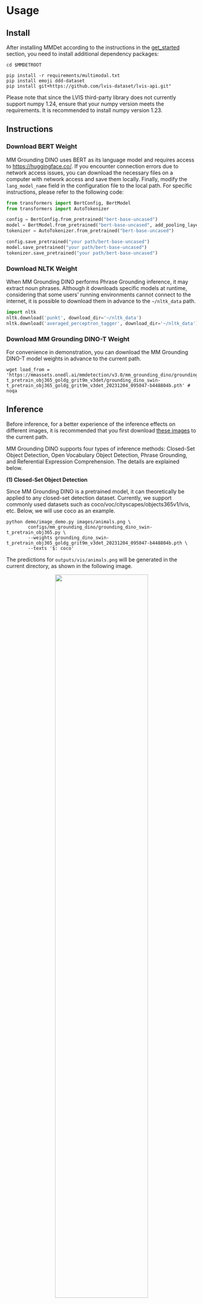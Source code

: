 # Usage

## Install

After installing MMDet according to the instructions in the [get_started](../../docs/zh_cn/get_started.md) section, you need to install additional dependency packages:

```shell
cd $MMDETROOT

pip install -r requirements/multimodal.txt
pip install emoji ddd-dataset
pip install git+https://github.com/lvis-dataset/lvis-api.git"
```

Please note that since the LVIS third-party library does not currently support numpy 1.24, ensure that your numpy version meets the requirements. It is recommended to install numpy version 1.23.

## Instructions

### Download BERT Weight

MM Grounding DINO uses BERT as its language model and requires access to https://huggingface.co/. If you encounter connection errors due to network access issues, you can download the necessary files on a computer with network access and save them locally. Finally, modify the `lang_model_name` field in the configuration file to the local path. For specific instructions, please refer to the following code:

```python
from transformers import BertConfig, BertModel
from transformers import AutoTokenizer

config = BertConfig.from_pretrained("bert-base-uncased")
model = BertModel.from_pretrained("bert-base-uncased", add_pooling_layer=False, config=config)
tokenizer = AutoTokenizer.from_pretrained("bert-base-uncased")

config.save_pretrained("your path/bert-base-uncased")
model.save_pretrained("your path/bert-base-uncased")
tokenizer.save_pretrained("your path/bert-base-uncased")
```

### Download NLTK Weight

When MM Grounding DINO performs Phrase Grounding inference, it may extract noun phrases. Although it downloads specific models at runtime, considering that some users' running environments cannot connect to the internet, it is possible to download them in advance to the `~/nltk_data` path.

```python
import nltk
nltk.download('punkt', download_dir='~/nltk_data')
nltk.download('averaged_perceptron_tagger', download_dir='~/nltk_data')
```

### Download MM Grounding DINO-T Weight

For convenience in demonstration, you can download the MM Grounding DINO-T model weights in advance to the current path.

```shell
wget load_from = 'https://mmassets.onedl.ai/mmdetection/v3.0/mm_grounding_dino/grounding_dino_swin-t_pretrain_obj365_goldg_grit9m_v3det/grounding_dino_swin-t_pretrain_obj365_goldg_grit9m_v3det_20231204_095047-b448804b.pth' # noqa
```

## Inference

Before inference, for a better experience of the inference effects on different images, it is recommended that you first download [these images](https://github.com/microsoft/X-Decoder/tree/main/inference_demo/images) to the current path.

MM Grounding DINO supports four types of inference methods: Closed-Set Object Detection, Open Vocabulary Object Detection, Phrase Grounding, and Referential Expression Comprehension. The details are explained below.

**(1) Closed-Set Object Detection**

Since MM Grounding DINO is a pretrained model, it can theoretically be applied to any closed-set detection dataset. Currently, we support commonly used datasets such as coco/voc/cityscapes/objects365v1/lvis, etc. Below, we will use coco as an example.

```shell
python demo/image_demo.py images/animals.png \
        configs/mm_grounding_dino/grounding_dino_swin-t_pretrain_obj365.py \
        --weights grounding_dino_swin-t_pretrain_obj365_goldg_grit9m_v3det_20231204_095047-b448804b.pth \
        --texts '$: coco'
```

The predictions for `outputs/vis/animals.png` will be generated in the current directory, as shown in the following image.

<div align=center>
<img src="https://github.com/vbti-development/onedl-mmdetection/assets/17425982/1659211c-c117-4097-a659-84ab26efa2d3" width="70%"/>
</div>

Since ostrich is not one of the 80 classes in COCO, it will not be detected.

It's important to note that Objects365v1 and LVIS have a large number of categories. If you try to input all category names directly into the network, it may exceed 256 tokens, leading to poor model predictions. In such cases, you can use the `--chunked-size` parameter to perform chunked predictions. However, please be aware that chunked predictions may take longer to complete due to the large number of categories.

```shell
python demo/image_demo.py images/animals.png \
        configs/mm_grounding_dino/grounding_dino_swin-t_pretrain_obj365.py \
        --weights grounding_dino_swin-t_pretrain_obj365_goldg_grit9m_v3det_20231204_095047-b448804b.pth \
        --texts '$: lvis'  --chunked-size 70 \
        --palette random
```

<div align=center>
<img src="https://github.com/vbti-development/onedl-mmdetection/assets/17425982/93554cf5-a1c5-4318-8e16-615cd2270fb6" width="70%"/>
</div>

Different `--chunked-size` values can lead to different prediction results. You can experiment with different chunked sizes to find the one that works best for your specific task and dataset.

**(2) Open Vocabulary Object Detection**

Open vocabulary object detection refers to the ability to input arbitrary class names during inference.

```shell
python demo/image_demo.py images/animals.png \
        configs/mm_grounding_dino/grounding_dino_swin-t_pretrain_obj365.py \
        --weights grounding_dino_swin-t_pretrain_obj365_goldg_grit9m_v3det_20231204_095047-b448804b.pth \
        --texts 'zebra. giraffe' -c
```

<div align=center>
<img src="https://github.com/vbti-development/onedl-mmdetection/assets/17425982/75e4a81f-4644-4306-8f66-60e684ac32db" width="70%"/>
</div>

**(3) Phrase Grounding**

Phrase Grounding refers to the process where a user inputs a natural language description, and the model automatically detects the corresponding bounding boxes for the mentioned noun phrases. It can be used in two ways:

1. Automatically extracting noun phrases using the NLTK library and then performing detection.

```shell
python demo/image_demo.py images/apples.jpg \
        configs/mm_grounding_dino/grounding_dino_swin-t_pretrain_obj365.py \
        --weights grounding_dino_swin-t_pretrain_obj365_goldg_grit9m_v3det_20231204_095047-b448804b.pth \
        --texts 'There are many apples here.'
```

<div align=center>
<img src="https://github.com/vbti-development/onedl-mmdetection/assets/17425982/7c5839d2-3266-49e1-8be6-012f258d710b" width="70%"/>
</div>

The program will automatically split `many apples` as a noun phrase and then detect the corresponding objects. Different input descriptions can have a significant impact on the prediction results.

2. Users can manually specify which parts of the sentence are noun phrases to avoid errors in NLTK extraction.

```shell
python demo/image_demo.py images/fruit.jpg \
        configs/mm_grounding_dino/grounding_dino_swin-t_pretrain_obj365.py \
        --weights grounding_dino_swin-t_pretrain_obj365_goldg_grit9m_v3det_20231204_095047-b448804b.pth \
        --texts 'The picture contains watermelon, flower, and a white bottle.' \
        --tokens-positive "[[[21,31]], [[45,59]]]"  --pred-score-thr 0.12
```

The noun phrase corresponding to positions 21-31 is `watermelon`, and the noun phrase corresponding to positions 45-59 is `a white bottle`.

<div align=center>
<img src="https://github.com/vbti-development/onedl-mmdetection/assets/17425982/15080faf-048d-4201-a126-a9c773580f5e" width="70%"/>
</div>

**(4) Referential Expression Comprehension**

Referential expression understanding refers to the model automatically comprehending the referential expressions involved in a user's language description without the need for noun phrase extraction.

```shell
python demo/image_demo.py images/apples.jpg \
        configs/mm_grounding_dino/grounding_dino_swin-t_pretrain_obj365.py \
        --weights grounding_dino_swin-t_pretrain_obj365_goldg_grit9m_v3det_20231204_095047-b448804b.pth \
        --texts 'red apple.' \
        --tokens-positive -1
```

<div align=center>
<img src="https://github.com/vbti-development/onedl-mmdetection/assets/17425982/40b970c3-60cd-4c78-a2cb-2c41b0442932" width="70%"/>
</div>

## Evaluation

Our provided evaluation scripts are unified, and you only need to prepare the data in advance and then run the relevant configuration.

(1) Zero-Shot COCO2017 val

```shell
# single GPU
python tools/test.py configs/mm_grounding_dino/grounding_dino_swin-t_pretrain_obj365.py \
        grounding_dino_swin-t_pretrain_obj365_goldg_grit9m_v3det_20231204_095047-b448804b.pth

# 8 GPUs
./tools/dist_test.sh configs/mm_grounding_dino/grounding_dino_swin-t_pretrain_obj365.py \
        grounding_dino_swin-t_pretrain_obj365_goldg_grit9m_v3det_20231204_095047-b448804b.pth 8
```

(2) Zero-Shot ODinW13

```shell
# single GPU
python tools/test.py configs/mm_grounding_dino/odinw/grounding_dino_swin-t_pretrain_odinw13.py \
        grounding_dino_swin-t_pretrain_obj365_goldg_grit9m_v3det_20231204_095047-b448804b.pth

# 8 GPUs
./tools/dist_test.sh configs/mm_grounding_dino/odinw/grounding_dino_swin-t_pretrain_odinw13.py \
        grounding_dino_swin-t_pretrain_obj365_goldg_grit9m_v3det_20231204_095047-b448804b.pth 8
```

## Visualization of Evaluation Results

For the convenience of visualizing and analyzing model prediction results, we provide support for visualizing evaluation dataset prediction results. Taking referential expression understanding as an example, the usage is as follows:

```shell
python tools/test.py configs/mm_grounding_dino/refcoco/grounding_dino_swin-t_pretrain_zeroshot_refexp \
        grounding_dino_swin-t_pretrain_obj365_goldg_grit9m_v3det_20231204_095047-b448804b.pth --work-dir refcoco_result --show-dir save_path
```

During the inference process, it will save the visualization results to the `refcoco_result/{current_timestamp}/save_path` directory. For other evaluation dataset visualizations, you only need to replace the configuration file.

Here are some visualization results for various datasets. The left image represents the Ground Truth (GT). The right image represents the Predicted Result.

1. COCO2017 val Results：

<div align=center>
<img src="https://github.com/vbti-development/onedl-mmdetection/assets/17425982/3a0fa894-c0a5-4c1f-bdf0-1c6fd17abafa" width="70%"/>
</div>

2. Flickr30k Entities Results：

<div align=center>
<img src="https://github.com/vbti-development/onedl-mmdetection/assets/17425982/e9f2667f-9dca-464b-b995-599aa2731b34" width="70%"/>
</div>

3. DOD Results：

<div align=center>
<img src="https://github.com/vbti-development/onedl-mmdetection/assets/17425982/c71a306b-1055-4344-ba1d-ae4c57f2cb2f" width="70%"/>
</div>

4. RefCOCO val Results：

<div align=center>
<img src="https://github.com/vbti-development/onedl-mmdetection/assets/17425982/b175959d-d788-4b5e-8b11-e8e34753457f" width="70%"/>
</div>

5. RefCOCO testA Results：

<div align=center>
<img src="https://github.com/vbti-development/onedl-mmdetection/assets/17425982/c087f889-f96c-4355-8a15-7dc2738b4223" width="70%"/>
</div>

6. gRefCOCO val Results：

<div align=center>
<img src="https://github.com/vbti-development/onedl-mmdetection/assets/17425982/96c2e783-17da-462e-a7cf-937555e26c90" width="70%"/>
</div>

## Training

If you want to reproduce our results, you can train the model by using the following command after preparing the dataset:

```shell
# Training on a single machine with 8 GPUs for obj365v1 dataset
./tools/dist_train.sh configs/mm_grounding_dino/grounding_dino_swin-t_pretrain_obj365.py 8
# Training on a single machine with 8 GPUs for datasets like obj365v1, goldg, grit, v3det, and other datasets is similar.
./tools/dist_train.sh configs/mm_grounding_dino/grounding_dino_swin-t_pretrain_obj365_goldg_grit9m_v3det.py 8
```

For multi-machine training, please refer to [train.md](../../docs/zh_cn/user_guides/train.md). The MM-Grounding-DINO T model is designed to work with 32 GPUs (specifically, 3090Ti GPUs). If your total batch size is not 32x4=128, you will need to manually adjust the learning rate accordingly.

### Pretraining Custom Format Explanation

In order to standardize the pretraining formats for different datasets, we refer to the format design proposed by [Open-GroundingDino](https://github.com/longzw1997/Open-GroundingDino). Specifically, it is divided into two formats.

**(1) Object Detection Format (OD)**

```text
{"filename": "obj365_train_000000734304.jpg",
 "height": 512,
 "width": 769,
 "detection": {
    "instances": [
          {"bbox": [109.4768676992, 346.0190429696, 135.1918335098, 365.3641967616], "label": 2, "category": "chair"},
          {"bbox": [58.612365705900004, 323.2281494016, 242.6005859067, 451.4166870016], "label": 8, "category": "car"}
                ]
      }
}
```

The numerical values corresponding to labels in the label dictionary should match the respective label_map. Each item in the instances list corresponds to a bounding box (in the format x1y1x2y2).

**(2) Phrase Grounding Format (VG)**

```text
{"filename": "2405116.jpg",
 "height": 375,
 "width": 500,
 "grounding":
     {"caption": "Two surfers walking down the shore. sand on the beach.",
      "regions": [
            {"bbox": [206, 156, 282, 248], "phrase": "Two surfers", "tokens_positive": [[0, 3], [4, 11]]},
            {"bbox": [303, 338, 443, 343], "phrase": "sand", "tokens_positive": [[36, 40]]},
            {"bbox": [[327, 223, 421, 282], [300, 200, 400, 210]], "phrase": "beach", "tokens_positive": [[48, 53]]}
               ]
      }
```

The `tokens_positive` field indicates the character positions of the current phrase within the caption.

## Example of Fine-tuning Custom Dataset

In order to facilitate downstream fine-tuning on custom datasets, we have provided a fine-tuning example using the simple "cat" dataset as an illustration.

### 1 Data Preparation

```shell
cd mmdetection
wget https://mmassets.onedl.ai/mmyolo/data/cat_dataset.zip
unzip cat_dataset.zip -d data/cat/
```

The "cat" dataset is a single-category dataset consisting of 144 images, already converted to the COCO format.

<div align=center>
<img src="https://user-images.githubusercontent.com/25873202/205423220-c4b8f2fd-22ba-4937-8e47-1b3f6a8facd8.png" alt="cat dataset"/>
</div>

### 2 Configuration Preparation

Due to the simplicity and small size of the "cat" dataset, we trained it for 20 epochs using 8 GPUs, with corresponding learning rate scaling. We did not train the language model, only the visual model.

Detailed configuration information can be found in [grounding_dino_swin-t_finetune_8xb4_20e_cat](grounding_dino_swin-t_finetune_8xb4_20e_cat.py).

### 3 Visualization and Evaluation of Zero-Shot Results

Due to MM Grounding DINO being an open-set detection model, you can perform detection and evaluation even if it was not trained on the cat dataset.

Visualization of a single image:

```shell
cd mmdetection
python demo/image_demo.py data/cat/images/IMG_20211205_120756.jpg configs/mm_grounding_dino/grounding_dino_swin-t_finetune_8xb4_20e_cat.py --weights grounding_dino_swin-t_pretrain_obj365_goldg_grit9m_v3det_20231204_095047-b448804b.pth --texts cat.
```

Evaluation results of Zero-shot on test dataset：

```shell
python tools/test.py configs/mm_grounding_dino/grounding_dino_swin-t_finetune_8xb4_20e_cat.py grounding_dino_swin-t_pretrain_obj365_goldg_grit9m_v3det_20231204_095047-b448804b.pth
```

```text
 Average Precision  (AP) @[ IoU=0.50:0.95 | area=   all | maxDets=100 ] = 0.881
 Average Precision  (AP) @[ IoU=0.50      | area=   all | maxDets=1000 ] = 1.000
 Average Precision  (AP) @[ IoU=0.75      | area=   all | maxDets=1000 ] = 0.929
 Average Precision  (AP) @[ IoU=0.50:0.95 | area= small | maxDets=1000 ] = -1.000
 Average Precision  (AP) @[ IoU=0.50:0.95 | area=medium | maxDets=1000 ] = -1.000
 Average Precision  (AP) @[ IoU=0.50:0.95 | area= large | maxDets=1000 ] = 0.881
 Average Recall     (AR) @[ IoU=0.50:0.95 | area=   all | maxDets=100 ] = 0.913
 Average Recall     (AR) @[ IoU=0.50:0.95 | area=   all | maxDets=300 ] = 0.913
 Average Recall     (AR) @[ IoU=0.50:0.95 | area=   all | maxDets=1000 ] = 0.913
 Average Recall     (AR) @[ IoU=0.50:0.95 | area= small | maxDets=1000 ] = -1.000
 Average Recall     (AR) @[ IoU=0.50:0.95 | area=medium | maxDets=1000 ] = -1.000
 Average Recall     (AR) @[ IoU=0.50:0.95 | area= large | maxDets=1000 ] = 0.913
```

### 4 Fine-tuning

```shell
./tools/dist_train.sh configs/mm_grounding_dino/grounding_dino_swin-t_finetune_8xb4_20e_cat.py 8 --work-dir cat_work_dir
```

The model will save the best-performing checkpoint. It achieved its best performance at the 16th epoch, with the following results:

```text
 Average Precision  (AP) @[ IoU=0.50:0.95 | area=   all | maxDets=100 ] = 0.901
 Average Precision  (AP) @[ IoU=0.50      | area=   all | maxDets=1000 ] = 1.000
 Average Precision  (AP) @[ IoU=0.75      | area=   all | maxDets=1000 ] = 0.930
 Average Precision  (AP) @[ IoU=0.50:0.95 | area= small | maxDets=1000 ] = -1.000
 Average Precision  (AP) @[ IoU=0.50:0.95 | area=medium | maxDets=1000 ] = -1.000
 Average Precision  (AP) @[ IoU=0.50:0.95 | area= large | maxDets=1000 ] = 0.901
 Average Recall     (AR) @[ IoU=0.50:0.95 | area=   all | maxDets=100 ] = 0.967
 Average Recall     (AR) @[ IoU=0.50:0.95 | area=   all | maxDets=300 ] = 0.967
 Average Recall     (AR) @[ IoU=0.50:0.95 | area=   all | maxDets=1000 ] = 0.967
 Average Recall     (AR) @[ IoU=0.50:0.95 | area= small | maxDets=1000 ] = -1.000
 Average Recall     (AR) @[ IoU=0.50:0.95 | area=medium | maxDets=1000 ] = -1.000
 Average Recall     (AR) @[ IoU=0.50:0.95 | area= large | maxDets=1000 ] = 0.967
```

We can observe that after fine-tuning, the training performance on the cat dataset improved from 88.1 to 90.1. However, due to the small dataset size, the evaluation metrics show some fluctuations.

## Iterative Generation and Optimization Pipeline of Model Self-training Pseudo Label

To facilitate users in creating their own datasets from scratch or those who want to leverage the model's inference capabilities for iterative pseudo-label generation and optimization, continuously modifying pseudo-labels to improve model performance, we have provided relevant pipelines.

Since we have defined two data formats, we will provide separate explanations for demonstration purposes.

### 1 Object Detection Format

Here, we continue to use the aforementioned cat dataset as an example. Let's assume that we currently have a series of images and predefined categories but no annotations.

1. Generate initial `odvg` format file

```python
import os
import cv2
import json
import jsonlines

data_root = 'data/cat'
images_path = os.path.join(data_root, 'images')
out_path = os.path.join(data_root, 'cat_train_od.json')
metas = []
for files in os.listdir(images_path):
    img = cv2.imread(os.path.join(images_path, files))
    height, width, _ = img.shape
    metas.append({"filename": files, "height": height, "width": width})

with jsonlines.open(out_path, mode='w') as writer:
    writer.write_all(metas)

# 生成 label_map.json，由于只有一个类别，所以只需要写一个 cat 即可
label_map_path = os.path.join(data_root, 'cat_label_map.json')
with open(label_map_path, 'w') as f:
    json.dump({'0': 'cat'}, f)
```

Two files, `cat_train_od.json` and `cat_label_map.json`, will be generated in the `data/cat` directory.

2. Inference with pre-trained model and save the results

We provide a readily usable [configuration](grounding_dino_swin-t_pretrain_pseudo-labeling_cat.py). If you are using a different dataset, you can refer to this configuration for modifications.

```shell
python tools/test.py configs/mm_grounding_dino/grounding_dino_swin-t_pretrain_pseudo-labeling_cat.py \
    grounding_dino_swin-t_pretrain_obj365_goldg_grit9m_v3det_20231204_095047-b448804b.pth
```

A new file `cat_train_od_v1.json` will be generated in the `data/cat` directory. You can manually open it to confirm or use the provided [script](../../tools/analysis_tools/browse_grounding_raw.py) to visualize the results.

```shell
python tools/analysis_tools/browse_grounding_raw.py data/cat/ cat_train_od_v1.json images --label-map-file cat_label_map.json -o your_output_dir --not-show
```

The visualization results will be generated in the `your_output_dir` directory.

3. Continue training to boost performance

After obtaining pseudo-labels, you can mix them with some pre-training data for further pre-training to improve the model's performance on the current dataset. Then, you can repeat step 2 to obtain more accurate pseudo-labels, and continue this iterative process.

### 2 Phrase Grounding Format

1. Generate initial `odvg` format file

The bootstrapping process of Phrase Grounding requires providing captions corresponding to each image and pre-segmented phrase information initially. Taking flickr30k entities images as an example, the generated typical file should look like this:

```text
[
{"filename": "3028766968.jpg",
 "height": 375,
 "width": 500,
 "grounding":
     {"caption": "Man with a black shirt on sit behind a desk sorting threw a giant stack of people work with a smirk on his face .",
      "regions": [
                 {"bbox": [0, 0, 1, 1], "phrase": "a giant stack of people", "tokens_positive": [[58, 81]]},
                 {"bbox": [0, 0, 1, 1], "phrase": "a black shirt", "tokens_positive": [[9, 22]]},
                 {"bbox": [0, 0, 1, 1], "phrase": "a desk", "tokens_positive": [[37, 43]]},
                 {"bbox": [0, 0, 1, 1], "phrase": "his face", "tokens_positive": [[103, 111]]},
                 {"bbox": [0, 0, 1, 1], "phrase": "Man", "tokens_positive": [[0, 3]]}]}}
{"filename": "6944134083.jpg",
 "height": 319,
 "width": 500,
 "grounding":
    {"caption": "Two men are competing in a horse race .",
    "regions": [
                {"bbox": [0, 0, 1, 1], "phrase": "Two men", "tokens_positive": [[0, 7]]}]}}
]
```

Bbox needs to be set to `[0, 0, 1, 1]` for initialization to make sure the programme could run, but this value would not be utilized.

```text
{"filename": "3028766968.jpg", "height": 375, "width": 500, "grounding": {"caption": "Man with a black shirt on sit behind a desk sorting threw a giant stack of people work with a smirk on his face .", "regions": [{"bbox": [0, 0, 1, 1], "phrase": "a giant stack of people", "tokens_positive": [[58, 81]]}, {"bbox": [0, 0, 1, 1], "phrase": "a black shirt", "tokens_positive": [[9, 22]]}, {"bbox": [0, 0, 1, 1], "phrase": "a desk", "tokens_positive": [[37, 43]]}, {"bbox": [0, 0, 1, 1], "phrase": "his face", "tokens_positive": [[103, 111]]}, {"bbox": [0, 0, 1, 1], "phrase": "Man", "tokens_positive": [[0, 3]]}]}}
{"filename": "6944134083.jpg", "height": 319, "width": 500, "grounding": {"caption": "Two men are competing in a horse race .", "regions": [{"bbox": [0, 0, 1, 1], "phrase": "Two men", "tokens_positive": [[0, 7]]}]}}
```

You can directly copy the text above, and assume that the text content is pasted into a file named `flickr_simple_train_vg.json`, which is placed in the pre-prepared `data/flickr30k_entities` dataset directory, as detailed in the data preparation document.

2. Inference with pre-trained model and save the results

We provide a directly usable [configuration](https://chat.openai.com/c/grounding_dino_swin-t_pretrain_pseudo-labeling_flickr30k.py). If you are using a different dataset, you can refer to this configuration for modifications.

```shell
python tools/test.py configs/mm_grounding_dino/grounding_dino_swin-t_pretrain_pseudo-labeling_flickr30k.py \
    grounding_dino_swin-t_pretrain_obj365_goldg_grit9m_v3det_20231204_095047-b448804b.pth
```

The translation of your text from Chinese to English is: "A new file `flickr_simple_train_vg_v1.json` will be generated in the `data/flickr30k_entities` directory. You can manually open it to confirm or use the [script](../../tools/analysis_tools/browse_grounding_raw.py) to visualize the effects

```shell
python tools/analysis_tools/browse_grounding_raw.py data/flickr30k_entities/ flickr_simple_train_vg_v1.json flickr30k_images -o your_output_dir --not-show
```

The visualization results will be generated in the `your_output_dir` directory, as shown in the following image:

<div align=center>
<img src="https://github.com/vbti-development/onedl-mmdetection/assets/17425982/a1c72d52-fa52-4ebe-b793-716d34e7b83f" width="50%"/>
</div>

3. Continue training to boost performance

After obtaining the pseudo-labels, you can mix some pre-training data to continue pre-training jointly, which enhances the model's performance on the current dataset. Then, rerun step 2 to obtain more accurate pseudo-labels, and repeat this cycle iteratively.
